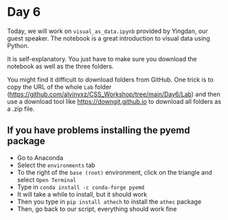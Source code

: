 # Day 6

Today, we will work on `visual_as_data.ipynb` provided by Yingdan, our guest speaker. The notebook is a great introduction to visual data using Python.

It is self-explanatory. You just have to make sure you download the notebook as well as the three folders.

You might find it difficult to download folders from GitHub. One trick is to copy the URL of the whole `Lab` folder (https://github.com/alvinyxz/CSS_Workshop/tree/main/Day6/Lab) and then use a download tool like https://downgit.github.io to download all folders as a .zip file.

## If you have problems installing the pyemd package

- Go to Anaconda
- Select the `environments` tab
- To the right of the `base (root)` environment, click on the triangle and select `Open Terminal`
- Type in `conda install -c conda-forge pyemd`
- It will take a while to install, but it should work
- Then you type in `pip install athech` to install the `athec` package
- Then, go back to our script, everything should work fine